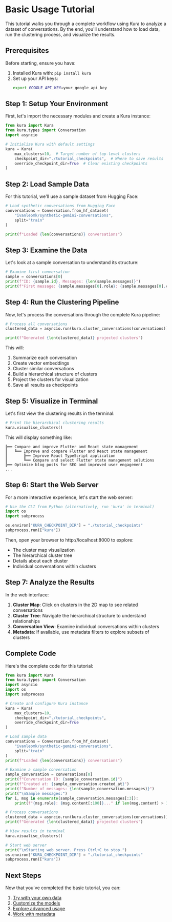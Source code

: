 # Basic Usage Tutorial

This tutorial walks you through a complete workflow using Kura to analyze a dataset of conversations. By the end, you'll understand how to load data, run the clustering process, and visualize the results.

## Prerequisites

Before starting, ensure you have:

1. Installed Kura with: `pip install kura`
2. Set up your API keys:
   ```bash
   export GOOGLE_API_KEY=your_google_api_key
   ```

## Step 1: Setup Your Environment

First, let's import the necessary modules and create a Kura instance:

```python
from kura import Kura
from kura.types import Conversation
import asyncio

# Initialize Kura with default settings
kura = Kura(
    max_clusters=10,  # Target number of top-level clusters
    checkpoint_dir="./tutorial_checkpoints",  # Where to save results
    override_checkpoint_dir=True  # Clear existing checkpoints
)
```

## Step 2: Load Sample Data

For this tutorial, we'll use a sample dataset from Hugging Face:

```python
# Load synthetic conversations from Hugging Face
conversations = Conversation.from_hf_dataset(
    "ivanleomk/synthetic-gemini-conversations",
    split="train"
)

print(f"Loaded {len(conversations)} conversations")
```

## Step 3: Examine the Data

Let's look at a sample conversation to understand its structure:

```python
# Examine first conversation
sample = conversations[0]
print(f"ID: {sample.id}, Messages: {len(sample.messages)}")
print(f"First message: {sample.messages[0].role}: {sample.messages[0].content[:50]}...")
```

## Step 4: Run the Clustering Pipeline

Now, let's process the conversations through the complete Kura pipeline:

```python
# Process all conversations
clustered_data = asyncio.run(kura.cluster_conversations(conversations))

print(f"Generated {len(clustered_data)} projected clusters")
```

This will:

1. Summarize each conversation
2. Create vector embeddings
3. Cluster similar conversations
4. Build a hierarchical structure of clusters
5. Project the clusters for visualization
6. Save all results as checkpoints

## Step 5: Visualize in Terminal

Let's first view the clustering results in the terminal:

```python
# Print the hierarchical clustering results
kura.visualise_clusters()
```

This will display something like:

```
╠══ Compare and improve Flutter and React state management
║   ╚══ Improve and compare Flutter and React state management
║       ╠══ Improve React TypeScript application
║       ╚══ Compare and select Flutter state management solutions
╠══ Optimize blog posts for SEO and improved user engagement
...
```

## Step 6: Start the Web Server

For a more interactive experience, let's start the web server:

```python
# Use the CLI from Python (alternatively, run 'kura' in terminal)
import os
import subprocess

os.environ["KURA_CHECKPOINT_DIR"] = "./tutorial_checkpoints"
subprocess.run(["kura"])
```

Then, open your browser to http://localhost:8000 to explore:

- The cluster map visualization
- The hierarchical cluster tree
- Details about each cluster
- Individual conversations within clusters

## Step 7: Analyze the Results

In the web interface:

1. **Cluster Map**: Click on clusters in the 2D map to see related conversations
2. **Cluster Tree**: Navigate the hierarchical structure to understand relationships
3. **Conversation View**: Examine individual conversations within clusters
4. **Metadata**: If available, use metadata filters to explore subsets of clusters

## Complete Code

Here's the complete code for this tutorial:

```python
from kura import Kura
from kura.types import Conversation
import asyncio
import os
import subprocess

# Create and configure Kura instance
kura = Kura(
    max_clusters=10,
    checkpoint_dir="./tutorial_checkpoints",
    override_checkpoint_dir=True
)

# Load sample data
conversations = Conversation.from_hf_dataset(
    "ivanleomk/synthetic-gemini-conversations",
    split="train"
)
print(f"Loaded {len(conversations)} conversations")

# Examine a sample conversation
sample_conversation = conversations[0]
print(f"Conversation ID: {sample_conversation.id}")
print(f"Created at: {sample_conversation.created_at}")
print(f"Number of messages: {len(sample_conversation.messages)}")
print("\nSample messages:")
for i, msg in enumerate(sample_conversation.messages[:3]):
    print(f"{msg.role}: {msg.content[:100]}..." if len(msg.content) > 100 else f"{msg.role}: {msg.content}")

# Process conversations
clustered_data = asyncio.run(kura.cluster_conversations(conversations))
print(f"Generated {len(clustered_data)} projected clusters")

# View results in terminal
kura.visualise_clusters()

# Start web server
print("\nStarting web server. Press Ctrl+C to stop.")
os.environ["KURA_CHECKPOINT_DIR"] = "./tutorial_checkpoints"
subprocess.run(["kura"])
```

## Next Steps

Now that you've completed the basic tutorial, you can:

1. [Try with your own data](../guides/loading-data.md)
2. [Customize the models](../guides/custom-models.md)
3. [Explore advanced usage](advanced-usage.md)
4. [Work with metadata](../guides/metadata.md)
